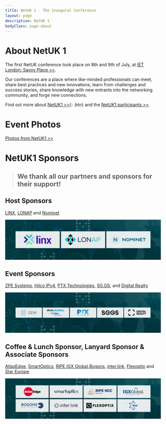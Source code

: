 ```yaml
---
title: NetUK 1 - The Inaugural Conference
layout: page
description: NetUK 1
bodyClass: page-about
---
```


# About NetUK 1

The first NetUK conference took place on 8th and 9th of July, at [IET London: Savoy Place >>](https://savoyplace.theiet.org/).

Our conferences are a place where like-minded professionals can meet, share best practices and new innovations, learn from challenges and success stories, share knowledge with new entrants into the networking community, and forge new connections.

Find out more about [NetUK1 >>](https://indico.netuk.org/event/1/){: .btn} and the [NetUK1 participants >>](https://indico.netuk.org/event/1/registrations/participants).

# Event Photos
[Photos from NetUK1 >>](https://www.netuk.org/netuk1/gallery)

# NetUK1 Sponsors

> ## We thank all our partners and sponsors for their support!

## Host Sponsors

[LINX](https://savoyplace.theiet.org/), [LONAP](https://savoyplace.theiet.org/) and [Nominet](https://savoyplace.theiet.org/)

<img src="/images/NetUK 1 Sponsors T1.png" alt="Host Sponsors">

## Event Sponsors

[ZPE Systems](https://zpesystems.com/), [Hilco IPv4](https://ipv4.global/), [PTX Technologies](https://www.ptxtech.io/), [SG.GS](https://www.sg.gs/), and [Digital Realty](https://www.digitalrealty.co.uk/)

 <img src="/images/NetUK 1 Sponsors T2.png" alt="Event Sponsors">

## Coffee & Lunch Sponsor, Lanyard Sponsor & Associate Sponsors

[AtlasEdge](https://atlasedge.com/), [SmartOptics](https://smartoptics.com/), [RIPE](https://www.ripe.net),[IGX Global](https://igxglobal.com),[Bogons](https://www.bogons.net/), [inter.link](https://inter.link/), [Flexoptix](https://www.flexoptix.net/en) and [Star Europe](http://stareurope.eu/)

<img src="/images/NetUK 1 Sponsors T3.png" alt="Event Sponsors">